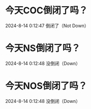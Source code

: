 # 今天COC倒闭了吗？

2024-8-14 0:12:47 倒闭了（Not Down）

# 今天NS倒闭了吗？

2024-8-14 0:12:48 没倒闭（Down）

# 今天NOS倒闭了吗？

2024-8-14 0:12:48 没倒闭（Down）

